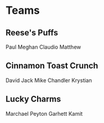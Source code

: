 # Teams

## Reese's Puffs

Paul
Meghan
Claudio
Matthew

## Cinnamon Toast Crunch

David
Jack
Mike
Chandler
Krystian

## Lucky Charms

Marchael
Peyton
Garhett
Kamit
